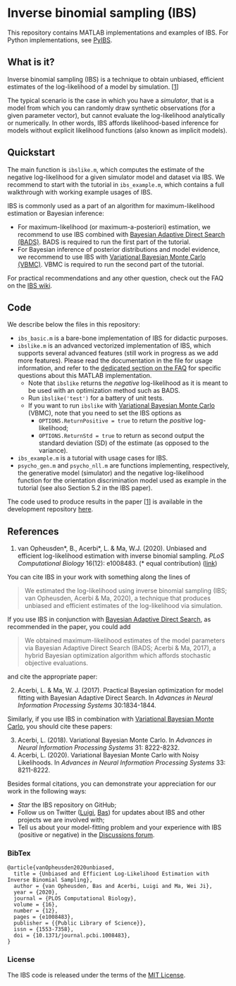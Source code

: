 # Inverse binomial sampling (IBS)

This repository contains MATLAB implementations and examples of IBS. For Python implementations, see [PyIBS](https://github.com/acerbilab/pyibs).

## What is it?

Inverse binomial sampling (IBS) is a technique to obtain unbiased, efficient estimates of the log-likelihood of a model by simulation. [[1](#references)]

The typical scenario is the case in which you have a *simulator*, that is a model from which you can randomly draw synthetic observations (for a given parameter vector), but cannot evaluate the log-likelihood analytically or numerically. In other words, IBS affords likelihood-based inference for models without explicit likelihood functions (also known as implicit models).

## Quickstart


The main function is `ibslike.m`, which computes the estimate of the negative log-likelihood for a given simulator model and dataset via IBS.
We recommend to start with the tutorial in `ibs_example.m`, which contains a full walkthrough with working example usages of IBS.

IBS is commonly used as a part of an algorithm for maximum-likelihood estimation or Bayesian inference:
- For maximum-likelihood (or maximum-a-posteriori) estimation, we recommend to use IBS combined with [Bayesian Adaptive Direct Search (BADS)](https://github.com/acerbilab/bads). BADS is required to run the first part of the tutorial.
- For Bayesian inference of posterior distributions and model evidence, we recommend to use IBS with [Variational Bayesian Monte Carlo (VBMC)](https://github.com/acerbilab/vbmc). VBMC is required to run the second part of the tutorial.

For practical recommendations and any other question, check out the FAQ on the [IBS wiki](https://github.com/acerbilab/ibs/wiki).

## Code

We describe below the files in this repository:

- `ibs_basic.m` is a bare-bone implementation of IBS for didactic purposes.
- `ibslike.m` is an advanced vectorized implementation of IBS, which supports several advanced features (still work in progress as we add more features). Please read the documentation in the file for usage information, and refer to the [dedicated section on the FAQ](https://github.com/acerbilab/ibs/wiki#matlab-implementation-ibslike) for specific questions about this MATLAB implementation.
  - Note that `ibslike` returns the *negative* log-likelihood as it is meant to be used with an optimization method such as BADS.
  - Run `ibslike('test')` for a battery of unit tests.
  - If you want to run `ibslike` with [Variational Bayesian Monte Carlo](https://github.com/acerbilab/vbmc) (VBMC), note that you need to set the IBS options as
    - `OPTIONS.ReturnPositive = true` to return the *positive* log-likelihood;
    - `OPTIONS.ReturnStd = true` to return as second output the standard deviation (SD) of the estimate (as opposed to the variance).
- `ibs_example.m` is a tutorial with usage cases for IBS.
- `psycho_gen.m` and `psycho_nll.m` are functions implementing, respectively, the generative model (simulator) and the negative log-likelihood function for the orientation discrimination model used as example in the tutorial (see also Section 5.2 in the IBS paper).

The code used to produce results in the paper [[1](#references)] is available in the development repository [here](https://github.com/basvanopheusden/ibs-development).

## References

1. van Opheusden\*, B., Acerbi\*, L. & Ma, W.J. (2020). Unbiased and efficient log-likelihood estimation with inverse binomial sampling. *PLoS Computational Biology* 16(12): e1008483. (\* equal contribution) ([link](https://journals.plos.org/ploscompbiol/article?id=10.1371/journal.pcbi.1008483)) 

You can cite IBS in your work with something along the lines of

> We estimated the log-likelihood using inverse binomial sampling (IBS; van Opheusden, Acerbi & Ma, 2020), a technique that produces unbiased and efficient estimates of the log-likelihood via simulation. 

If you use IBS in conjunction with [Bayesian Adaptive Direct Search](https://github.com/acerbilab/bads), as recommended in the paper, you could add

> We obtained maximum-likelihood estimates of the model parameters via Bayesian Adaptive Direct Search (BADS; Acerbi & Ma, 2017), a hybrid Bayesian optimization algorithm which affords stochastic objective evaluations.

and cite the appropriate paper:

2. Acerbi, L. & Ma, W. J. (2017). Practical Bayesian optimization for model fitting with Bayesian Adaptive Direct Search. In *Advances in Neural Information Processing Systems* 30:1834-1844.

Similarly, if you use IBS in combination with [Variational Bayesian Monte Carlo](https://github.com/acerbilab/vbmc), you should cite these papers:

3. Acerbi, L. (2018). Variational Bayesian Monte Carlo. In *Advances in Neural Information Processing Systems* 31: 8222-8232.
4. Acerbi, L. (2020). Variational Bayesian Monte Carlo with Noisy Likelihoods. In *Advances in Neural Information Processing Systems* 33: 8211-8222.

Besides formal citations, you can demonstrate your appreciation for our work in the following ways:

- *Star* the IBS repository on GitHub;
- Follow us on Twitter ([Luigi](https://twitter.com/AcerbiLuigi), [Bas](https://twitter.com/basvanopheusden)) for updates about IBS and other projects we are involved with;
- Tell us about your model-fitting problem and your experience with IBS (positive or negative) in the [Discussions forum](https://github.com/orgs/acerbilab/discussions).

### BibTex

```
@article{vanOpheusden2020unbiased,
  title = {Unbiased and Efficient Log-Likelihood Estimation with Inverse Binomial Sampling},
  author = {van Opheusden, Bas and Acerbi, Luigi and Ma, Wei Ji},
  year = {2020},
  journal = {PLOS Computational Biology},
  volume = {16},
  number = {12},
  pages = {e1008483},
  publisher = {{Public Library of Science}},
  issn = {1553-7358},
  doi = {10.1371/journal.pcbi.1008483},
}
```

### License

The IBS code is released under the terms of the [MIT License](https://github.com/acerbilab/ibs/blob/master/LICENSE.txt).
